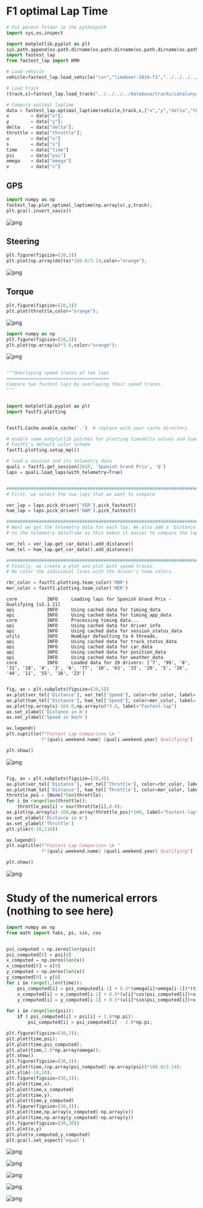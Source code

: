 # F1 optimal Lap Time


```python
# Put parent folder in the pythonpath
import sys,os,inspect

import matplotlib.pyplot as plt
sys.path.append(os.path.dirname(os.path.dirname(os.path.dirname(os.path.abspath(inspect.getfile(inspect.currentframe()))))))
import fastest_lap
from fastest_lap import KMH
```


```python
# Load vehicle
vehicle=fastest_lap.load_vehicle("car","limebeer-2014-f1","../../../../database/vehicles/f1/mercedes-2020-catalunya.xml");
```


```python
# Load track
(track,s)=fastest_lap.load_track("../../../../database/tracks/catalunya/catalunya_discrete.xml","catalunya");
```


```python
# Compute optimal laptime
data = fastest_lap.optimal_laptime(vehicle,track,s,["x","y","delta","throttle","u","s","time","psi","omega","v"]);
x        = data["x"];
y        = data["y"];
delta    = data["delta"];
throttle = data["throttle"];
u        = data["u"]
s        = data["s"]
time     = data["time"]
psi      = data["psi"]
omega    = data["omega"]
v        = data["v"]


```

## GPS


```python
import numpy as np
fastest_lap.plot_optimal_laptime(np.array(x),y,track);
plt.gca().invert_xaxis()

```


    
![png](output_6_0.png)
    


## Steering


```python
plt.figure(figsize=(20,3))
plt.plot(np.array(delta)*180.0/3.14,color="orange");
```


    
![png](output_8_0.png)
    


## Torque


```python
plt.figure(figsize=(20,3))
plt.plot(throttle,color="orange");
```


    
![png](output_10_0.png)
    



```python
import numpy as np
plt.figure(figsize=(20,3))
plt.plot(np.array(u)*3.6,color="orange");
```


    
![png](output_11_0.png)
    



```python

"""Overlaying speed traces of two laps
======================================
Compare two fastest laps by overlaying their speed traces.
"""


import matplotlib.pyplot as plt
import fastf1.plotting


fastf1.Cache.enable_cache('.')  # replace with your cache directory

# enable some matplotlib patches for plotting timedelta values and load
# FastF1's default color scheme
fastf1.plotting.setup_mpl()

# load a session and its telemetry data
quali = fastf1.get_session(2020, 'Spanish Grand Prix', 'Q')
laps = quali.load_laps(with_telemetry=True)


##############################################################################
# First, we select the two laps that we want to compare

ver_lap = laps.pick_driver('VER').pick_fastest()
ham_lap = laps.pick_driver('HAM').pick_fastest()

##############################################################################
# Next we get the telemetry data for each lap. We also add a 'Distance' column
# to the telemetry dataframe as this makes it easier to compare the laps.

ver_tel = ver_lap.get_car_data().add_distance()
ham_tel = ham_lap.get_car_data().add_distance()

##############################################################################
# Finally, we create a plot and plot both speed traces.
# We color the individual lines with the driver's team colors.

rbr_color = fastf1.plotting.team_color('RBR')
mer_color = fastf1.plotting.team_color('MER')

```

    core           INFO 	Loading laps for Spanish Grand Prix - Qualifying [v2.1.11]
    api            INFO 	Using cached data for timing_data
    api            INFO 	Using cached data for timing_app_data
    core           INFO 	Processing timing data...
    api            INFO 	Using cached data for driver_info
    api            INFO 	Using cached data for session_status_data
    utils          INFO 	NumExpr defaulting to 4 threads.
    api            INFO 	Using cached data for track_status_data
    api            INFO 	Using cached data for car_data
    api            INFO 	Using cached data for position_data
    api            INFO 	Using cached data for weather_data
    core           INFO 	Loaded data for 20 drivers: ['7', '99', '8', '31', '18', '4', '3', '6', '77', '10', '63', '33', '20', '5', '26', '44', '11', '55', '16', '23']



```python

fig, ax = plt.subplots(figsize=(20,5))
ax.plot(ver_tel['Distance'], ver_tel['Speed'], color=rbr_color, label='VER')
ax.plot(ham_tel['Distance'], ham_tel['Speed'], color=mer_color, label='HAM')
ax.plot(np.array(s)-168.0,np.array(u)*3.6, label="Fastest-lap")
ax.set_xlabel('Distance in m')
ax.set_ylabel('Speed in km/h')

ax.legend()
plt.suptitle(f"Fastest Lap Comparison \n "
             f"{quali.weekend.name} {quali.weekend.year} Qualifying")

plt.show()
```


    
![png](output_13_0.png)
    



```python

fig, ax = plt.subplots(figsize=(20,4))
ax.plot(ver_tel['Distance'], ver_tel['Throttle'], color=rbr_color, label='VER')
ax.plot(ham_tel['Distance'], ham_tel['Throttle'], color=mer_color, label='HAM')
throttle_pos = [None]*len(throttle);
for i in range(len(throttle)):
    throttle_pos[i] = max(throttle[i],0.0);
ax.plot(np.array(s)-168,np.array(throttle_pos)*100, label="Fastest-lap")
ax.set_xlabel('Distance in m')
ax.set_ylabel('Throttle')
plt.ylim((-10,110))

ax.legend()
plt.suptitle(f"Fastest Lap Comparison \n "
             f"{quali.weekend.name} {quali.weekend.year} Qualifying")

plt.show()
```


    
![png](output_14_0.png)
    


# Study of the numerical errors (nothing to see here)


```python
import numpy as np
from math import fabs, pi, sin, cos


psi_computed = np.zeros(len(psi))
psi_computed[0] = psi[0]
x_computed = np.zeros(len(x))
x_computed[0] = x[0]
y_computed = np.zeros(len(x))
y_computed[0] = y[0]
for i in range(1,len(time)):
    psi_computed[i] = psi_computed[i-1] + 0.5*(omega[i]+omega[i-1])*(time[i]-time[i-1])
    x_computed[i] = x_computed[i-1] + 0.5*(u[i]*cos(psi_computed[i])+u[i-1]*cos(psi_computed[i-1])-v[i]*sin(psi_computed[i])-v[i-1]*sin(psi_computed[i-1]))*(time[i]-time[i-1])
    y_computed[i] = y_computed[i-1] + 0.5*(u[i]*sin(psi_computed[i])+u[i-1]*sin(psi_computed[i-1])+v[i]*cos(psi_computed[i])+v[i-1]*cos(psi_computed[i-1]))*(time[i]-time[i-1])
    
for i in range(len(psi)):
    if ( psi_computed[i] > psi[i] + 1.8*np.pi):
        psi_computed[i] = psi_computed[i] - 2.0*np.pi;

plt.figure(figsize=(30,3));
plt.plot(time,psi);
plt.plot(time,psi_computed);
plt.plot(time,2.0*np.array(omega));
plt.show()
plt.figure(figsize=(30,3));
plt.plot(time,(np.array(psi_computed)-np.array(psi))*180.0/3.14);
plt.ylim(-10,10);
plt.figure(figsize=(30,3));
plt.plot(time,x);
plt.plot(time,x_computed)
plt.plot(time,y);
plt.plot(time,y_computed)
plt.figure(figsize=(30,3));
plt.plot(time,np.array(x_computed)-np.array(x))
plt.plot(time,np.array(y_computed)-np.array(y))
plt.figure(figsize=(30,30))
plt.plot(x,y)
plt.plot(x_computed,y_computed)
plt.gca().set_aspect('equal')
```


    
![png](output_16_0.png)
    



    
![png](output_16_1.png)
    



    
![png](output_16_2.png)
    



    
![png](output_16_3.png)
    



    
![png](output_16_4.png)
    


